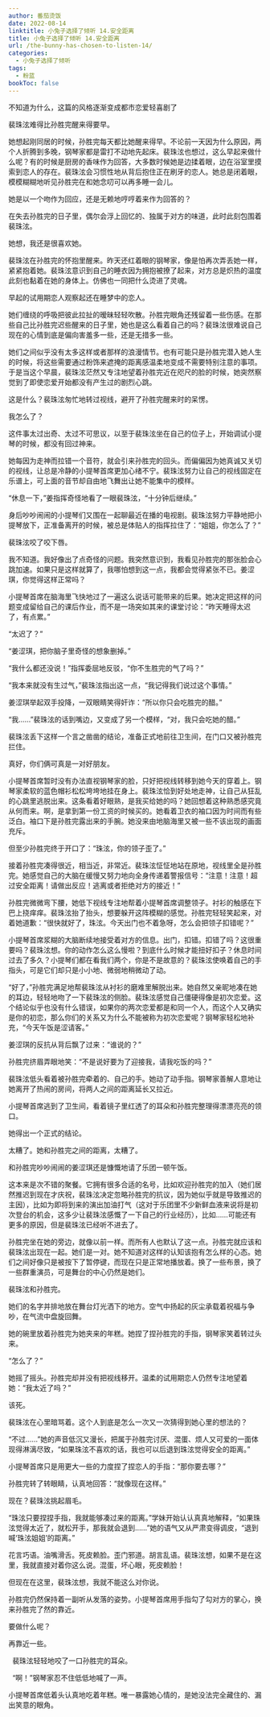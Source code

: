 ```yaml
---
author: 番茄烫饭
date: 2022-08-14
linktitle: 小兔子选择了倾听 14.安全距离
title: 小兔子选择了倾听 14.安全距离
url: /the-bunny-has-chosen-to-listen-14/
categories:
  - 小兔子选择了倾听
tags:
  - 粉蓝
bookToc: false
---
```

不知道为什么，这篇的风格逐渐变成都市恋爱轻喜剧了

<!--more-->






裴珠泫难得比孙胜完醒来得要早。

她想起刚同居的时候，孙胜完每天都比她醒来得早。不论前一天因为什么原因，两个人折腾到多晚，钢琴家都是雷打不动地先起床。裴珠泫也想过，这么早起来做什么呢？有的时候是厨房的香味作为回答，大多数时候她是边揉着眼，边在浴室里摸索到恋人的存在。裴珠泫会习惯性地从背后抱住正在刷牙的恋人。她总是闭着眼，模模糊糊地听见孙胜完在和她念叨可以再多睡一会儿。

她是以一个吻作为回应，还是无赖地哼哼着来作为回答的？

在失去孙胜完的日子里，偶尔会浮上回忆的、独属于对方的味道，此时此刻包围着裴珠泫。

她想，我还是很喜欢她。

裴珠泫在孙胜完的怀抱里醒来。昨天还红着眼的钢琴家，像是怕再次弄丢她一样，紧紧抱着她。裴珠泫意识到自己的睡衣因为拥抱被撩了起来，对方总是炽热的温度此刻也黏着在她的身体上。仿佛也一同把什么烫进了灵魂。

早起的试用期恋人观察起还在睡梦中的恋人。

她们缠绕的呼吸把彼此拉扯的暧昧轻轻吹散。孙胜完眼角还残留着一些伤感。在那些自己比孙胜完迟些醒来的日子里，她也是这么看着自己的吗？裴珠泫很难说自己现在的心情到底是偏向害羞多一些，还是无措多一些。

她们之间似乎没有太多这样或者那样的浪漫情节。也有可能只是孙胜完潜入她人生的时候，将这些需要通过粉饰来遮掩的距离感温柔地变成不需要特别注意的事项。于是当这个早晨，裴珠泫茫然又专注地望着孙胜完近在咫尺的脸的时候，她突然察觉到了即使恋爱开始都没有产生过的剧烈心跳。

这是什么？裴珠泫匆忙地转过视线，避开了孙胜完醒来时的呆愣。

我怎么了？
 


这件事太过出奇、太过不可思议，以至于裴珠泫坐在自己的位子上，开始调试小提琴的时候，都没有回过神来。

她每因为走神而拉错一个音符，就会引来孙胜完的回头。而偏偏因为她真诚又关切的视线，让总是冷静的小提琴首席更加心绪不宁。裴珠泫努力让自己的视线固定在乐谱上，可上面的音节却自由地飞舞出让她不能集中的模样。

“休息一下，”姜指挥奇怪地看了一眼裴珠泫，“十分钟后继续。”

身后吵吵闹闹的小提琴们又围在一起聊最近在播的电视剧。裴珠泫努力平静地把小提琴放下，正准备离开的时候，被总是体贴人的指挥拉住了：“姐姐，你怎么了？”

裴珠泫咬了咬下唇。

我不知道。我好像出了点奇怪的问题。我突然意识到，我看见孙胜完的那张脸会心跳加速。如果只是这样就算了，我哪怕想到这一点，我都会觉得紧张不已。姜涩琪，你觉得这样正常吗？

小提琴首席在脑海里飞快地过了一遍这么说话可能带来的后果。她决定把这样的问题变成留给自己的课后作业，而不是一场突如其来的课堂讨论：“昨天睡得太迟了，有点累。”

“太迟了？”

“姜涩琪，把你脑子里奇怪的想象删掉。”

“我什么都还没说！”指挥委屈地反驳，“你不生胜完的气了吗？”

“我本来就没有生过气，”裴珠泫指出这一点，“我记得我们说过这个事情。”

姜涩琪举起双手投降，一双眼睛笑得奸诈：“所以你只会吃胜完的醋。”

“我……”裴珠泫的话到嘴边，又变成了另一个模样，“对，我只会吃她的醋。”

裴珠泫丢下这样一个言之凿凿的结论，准备正式地前往卫生间，在门口又被孙胜完拦住。

真好，你们俩可真是一对好朋友。

小提琴首席暂时没有办法直视钢琴家的脸，只好把视线转移到她今天的穿着上。钢琴家柔软的蓝色帽衫松松垮垮地挂在身上。裴珠泫恰到好处地走神，让自己从狂乱的心跳里逃脱出来。这条看着好眼熟，是我买给她的吗？她回想着这种熟悉感究竟从何而来。啊，是拿到第一份工资的时候买的。她看着卫衣的袖口因为时间而有些泛白。袖口下是孙胜完露出来的手腕。她没来由地脑海里又被一些不该出现的画面充斥。

但至少孙胜完终于开口了：“珠泫，你的领子歪了。”

接着孙胜完凑得很近，相当近，非常近。裴珠泫怔怔地站在原地，视线里全是孙胜完。她感觉自己的大脑在缓慢又努力地向全身传递着警报信号：“注意！注意！超过安全距离！请做出反应！逃离或者拒绝对方的接近！”

孙胜完微微弯下腰，她低下视线专注地帮着小提琴首席调整领子。衬衫的触感在下巴上挠痒痒。裴珠泫抬了抬头，想要躲开这阵模糊的感觉。孙胜完轻轻笑起来，对着她道歉：“很快就好了，珠泫。今天出门也不着急呀，怎么会把领子扣错呢？”

小提琴首席浆糊的大脑断续地接受着对方的信息。出门，扣错。扣错了吗？这很重要吗？裴珠泫想。你的动作怎么这么慢啦？到底什么时候才能扭好扣子？休息时间过去了多久？小提琴们都在看我们两个，你是不是故意的？裴珠泫使唤着自己的手指头，可是它们却只是小小地、微弱地稍微动了动。

“好了，”孙胜完满足地帮裴珠泫从衬衫的磨难里解脱出来。她自然又亲昵地凑在她的耳边，轻轻地吻了一下裴珠泫的侧脸。裴珠泫感觉自己僵硬得像是初次恋爱。这个结论似乎也没有什么错误，如果你的两次恋爱都是和同一个人，而这个人又确实是你的初恋，那么你们的关系又为什么不能被称为初次恋爱呢？钢琴家轻松地补充，“今天午饭是涩请客。”

姜涩琪的反抗从背后飘了过来：“谁说的？”

孙胜完挤眉弄眼地笑：“不是说好要为了迎接我，请我吃饭的吗？”

裴珠泫低头看着被孙胜完牵着的、自己的手。她动了动手指。钢琴家善解人意地让她离开了热闹的房间，将两人之间的距离延长又拉近。

小提琴首席逃到了卫生间，看着镜子里红透了的耳朵和孙胜完整理得漂漂亮亮的领口。

她得出一个正式的结论。

太糟了。她和孙胜完之间的距离，太糟了。
 


和孙胜完吵吵闹闹的姜涩琪还是慷慨地请了乐团一顿午饭。

这本来是次不错的聚餐。它拥有很多合适的名号，比如欢迎孙胜完的加入（她们居然推迟到现在才庆祝，裴珠泫决定忽略孙胜完的抗议，因为她似乎就是导致推迟的主因），比如为即将到来的演出加油打气（这对于乐团里不少新鲜血液来说将是初次登台的机会，这多少让裴珠泫感慨了一下自己的行业经历），比如……可能还有更多的原因，但是裴珠泫已经听不进去了。

孙胜完坐在她的旁边，就像以前一样。而所有人也默认了这一点。孙胜完就应该和裴珠泫出现在一起。她们是一对。她不知道对这样的认知该抱有怎么样的心态。她们之间好像只是被按下了暂停键，而现在只是正常地播放着。换了一些布景，换了一些群重演员，可是舞台的中心仍然是她们。

裴珠泫和孙胜完。

她们的名字并排地放在舞台灯光洒下的地方。空气中扬起的灰尘承载着祝福与争吵，在气流中盘旋回舞。

她的碗里放着孙胜完为她夹来的年糕。她捏了捏孙胜完的手指，钢琴家笑着转过头来。

“怎么了？”

她摇了摇头。孙胜完却并没有把视线移开。温柔的试用期恋人仍然专注地望着她：“我太近了吗？”

该死。

裴珠泫在心里暗骂着。这个人到底是怎么一次又一次猜得到她心里的想法的？

“不过……”她的声音低沉又漫长，把属于孙胜完讨厌、混蛋、烦人又可爱的一面体现得淋漓尽致，“如果珠泫不喜欢的话，我也可以后退到珠泫觉得安全的距离。”

小提琴首席只是用更大一些的力度捏了捏恋人的手指：“那你要去哪？”

孙胜完转了转眼睛，认真地回答：“就像现在这样。”

现在？裴珠泫挑起眉毛。

“珠泫只要捏捏手指，我就能够凑过来的距离。”学妹开始认认真真地解释，“如果珠泫觉得太近了，就松开手，那我就会退到……”她的语气又从严肃变得调皮，“退到喊‘珠泫姐姐’的距离。”

花言巧语。油嘴滑舌。死皮赖脸。歪门邪道。胡言乱语。裴珠泫想，如果不是在这里，我就直接对着你这么说。混蛋，坏心眼，死皮赖脸！

但现在在这里，裴珠泫想，我就不能这么对你说。

孙胜完仍然保持着一副听从发落的姿势。小提琴首席用手指勾了勾对方的掌心，换来孙胜完了然的靠近。

要做什么呢？

再靠近一些。


 
裴珠泫轻轻地咬了一口孙胜完的耳朵。


 
“啊！”钢琴家忍不住低低地喊了一声。

小提琴首席低着头认真地吃着年糕。唯一暴露她心情的，是她没法完全藏住的、漏出笑意的眼角。
